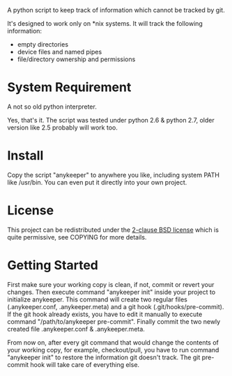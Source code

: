 A python script to keep track of information which cannot be tracked by
git.

It's designed to work only on *nix systems. It will track the following
information:
* empty directories
* device files and named pipes
* file/directory ownership and permissions

# System Requirement
A not so old python interpreter.

Yes, that's it. The script was tested under python 2.6 & python 2.7,
older version like 2.5 probably will work too.

# Install
Copy the script "anykeeper" to anywhere you like, including system PATH
like /usr/bin. You can even put it directly into your own project.

# License
This project can be redistributed under the
[2-clause BSD license](http://en.wikipedia.org/wiki/BSD_licenses#2-clause_license_.28.22Simplified_BSD_License.22_or_.22FreeBSD_License.22.29)
which is quite permissive, see COPYING for more details.

# Getting Started
First make sure your working copy is clean, if not, commit or revert your
changes. Then execute command "anykeeper init" inside your project to
initialize anykeeper. This command will create two regular files
(.anykeeper.conf, .anykeeper.meta) and a git hook (.git/hooks/pre-commit).
If the git hook already exists, you have to edit it manually to execute
command "/path/to/anykeeper pre-commit". Finally commit the two newly
created file .anykeeper.conf & .anykeeper.meta.

From now on, after every git command that would change the contents of your
working copy, for example, checkout/pull, you have to run command
"anykeeper init" to restore the information git doesn't track. The git
pre-commit hook will take care of everything else.
